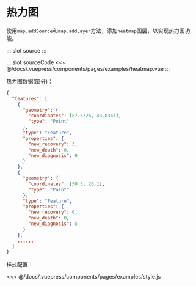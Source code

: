 # 热力图

使用`map.addSource`和`map.addLayer`方法，添加`heatmap`图层，以实现热力图功能。

<demo-block>
::: slot source
<pages-examples-heatmap></pages-examples-heatmap>
:::

::: slot sourceCode
<<< @/docs/.vuepress/components/pages/examples/heatmap.vue
:::

</demo-block>

热力图数据(部分)：

```json
{
  "features": [
    {
      "geometry": {
        "coordinates": [87.5726, 43.8363],
        "type": "Point"
      },
      "type": "Feature",
      "properties": {
        "new_recovery": 3,
        "new_death": 0,
        "new_diagnosis": 0
      }
    },
    {
      "geometry": {
        "coordinates": [50.3, 26.1],
        "type": "Point"
      },
      "type": "Feature",
      "properties": {
        "new_recovery": 0,
        "new_death": 0,
        "new_diagnosis": 5
      }
    },
    ......
  ]
} 
```

样式配置：

<<< @/docs/.vuepress/components/pages/examples/style.js

